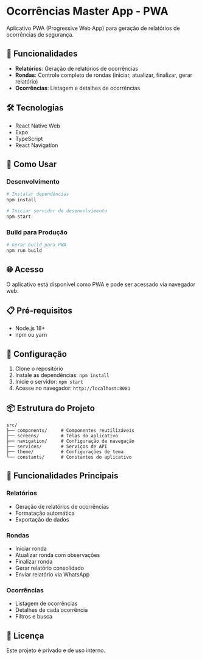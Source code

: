 # Ocorrências Master App - PWA

Aplicativo PWA (Progressive Web App) para geração de relatórios de ocorrências de segurança.

## 🚀 Funcionalidades

- **Relatórios**: Geração de relatórios de ocorrências
- **Rondas**: Controle completo de rondas (iniciar, atualizar, finalizar, gerar relatório)
- **Ocorrências**: Listagem e detalhes de ocorrências

## 🛠️ Tecnologias

- React Native Web
- Expo
- TypeScript
- React Navigation

## 📱 Como Usar

### Desenvolvimento

```bash
# Instalar dependências
npm install

# Iniciar servidor de desenvolvimento
npm start
```

### Build para Produção

```bash
# Gerar build para PWA
npm run build
```

## 🌐 Acesso

O aplicativo está disponível como PWA e pode ser acessado via navegador web.

## 📋 Pré-requisitos

- Node.js 18+
- npm ou yarn

## 🔧 Configuração

1. Clone o repositório
2. Instale as dependências: `npm install`
3. Inicie o servidor: `npm start`
4. Acesse no navegador: `http://localhost:8081`

## 📦 Estrutura do Projeto

```
src/
├── components/     # Componentes reutilizáveis
├── screens/        # Telas do aplicativo
├── navigation/     # Configuração de navegação
├── services/       # Serviços de API
├── theme/          # Configurações de tema
└── constants/      # Constantes do aplicativo
```

## 🎯 Funcionalidades Principais

### Relatórios
- Geração de relatórios de ocorrências
- Formatação automática
- Exportação de dados

### Rondas
- Iniciar ronda
- Atualizar ronda com observações
- Finalizar ronda
- Gerar relatório consolidado
- Enviar relatório via WhatsApp

### Ocorrências
- Listagem de ocorrências
- Detalhes de cada ocorrência
- Filtros e busca

## 📄 Licença

Este projeto é privado e de uso interno. 